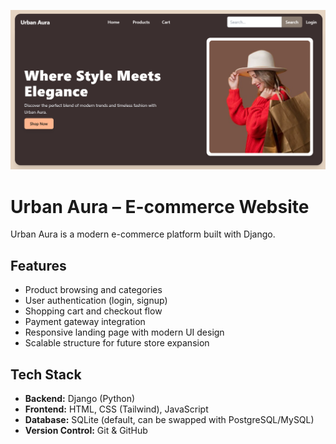 ![Urban Aura Ecommerce](https://raw.githubusercontent.com/arooba-shafique/urban-aura-ecommerce/main/images/thumbnail.png)

# Urban Aura – E-commerce Website

Urban Aura is a modern e-commerce platform built with Django.

## Features
- Product browsing and categories
- User authentication (login, signup)
- Shopping cart and checkout flow
- Payment gateway integration 
- Responsive landing page with modern UI design
- Scalable structure for future store expansion

## Tech Stack
- **Backend:** Django (Python)
- **Frontend:** HTML, CSS (Tailwind), JavaScript
- **Database:** SQLite (default, can be swapped with PostgreSQL/MySQL)
- **Version Control:** Git & GitHub
